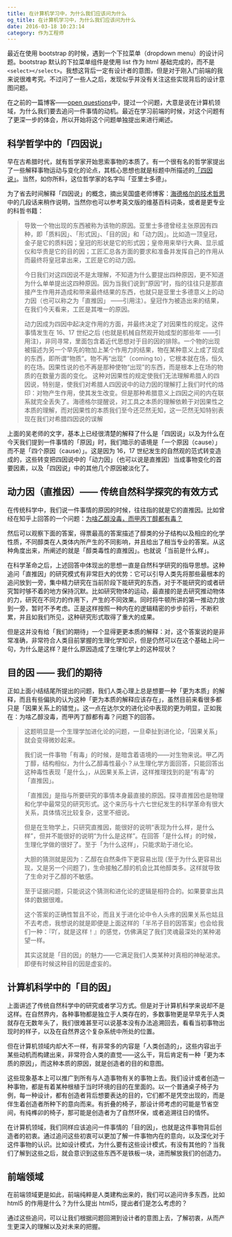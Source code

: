 ```yaml
---
title: 在计算机学习中，为什么我们应该问为什么
og_title: 在计算机学习中，为什么我们应该问为什么
date: 2016-03-18 10:23:14
category: 作为工程师
---
```


最近在使用 bootstrap 的时候，遇到一个下拉菜单（dropdown menu）的设计问题。bootstrap 默认的下拉菜单组件是使用 list 作为 html 基础完成的，而不是`<select></select>`。我想这背后一定有设计者的意图，但是对于刚入门前端的我来说很难考究。不过问了一些人之后，发现似乎并没有关注这些实现背后的设计意图问题。

在之前的一篇博客——[open questions]()中，提过一个问题，大意是说在计算机领域，为什么我们要去追问一件事情的动机。最近在学习前端的时候，对这个问题有了更深一步的体会，所以开始将这个问题单独提出来进行阐述。

## 科学哲学中的「四因说」
早在古希腊时代，就有哲学家开始思索事物的本质了。有一个很有名的哲学家提出了一些解释事物运动与变化的论点，其核心思想也就是标题中所描述的[「四因说」](https://zh.wikipedia.org/wiki/%E5%9B%9B%E5%9B%A0%E8%AA%AA)。当然，如你所料，这位哲学家的名字叫「亚里士多德」。

为了省去时间解释「四因说」的概念，摘出吴国盛老师博客：[海德格尔的技术哲思](https://blog.sina.com.cn/s/blog_51fdc06201009s7z.html)中的几段话来稍作说明，当然你也可以参考英文版的维基百科词条，或者是更专业的科哲书籍：

> 导致一个物出现的东西被称为该物的原因。亚里士多德曾经主张原因有四种，即「质料因」、「形式因」、「目的因」和「动力因」。比如造一顶皇冠，金子是它的质料因；皇冠的形状是它的形式因；皇帝用来举行大典、显示威仪和华贵是它的目的因；工匠汇总各方面的要求和准备并发挥自己的作用从而最终将皇冠拿出来，工匠是它的动力因。
> 
> 今日我们对这四因说不是太理解，不知道为什么要提出四种原因，更不知道为什么单单提出这四种原因。因为当我们说到“原因”时，指的往往只是那直接产生作用并造成和带来最终结果的东西，也就只是亚里士多德意义上的动力因（也可以称之为「直推因」 ——引用注）。皇冠作为被造出来的结果，在我们今天看来，工匠是其唯一的原因。
> 
>  动力因成为四因中起决定作用的方面，并最终决定了对因果性的规定。这件事情发生在 16、17 世纪之后 (也就是机械自然观开始成型的那些年 ——引用注)，非同寻常，里面包含着近代思想对于目的因的排除。一个物的出现被描述为另一个早先的物加上某个作用力的结果，物在某种意义上成了现成的东西，即所谓“物质”。物不再“出现”（coming to），它根本就在场，恒久的在场。因果性说的也不再是那种使物“出现”的东西，而是根本上在场的物质的在数量方面的变化。
>  这种对因果性的规定使我们无法理解希腊人的四因说，特别是，使我们对希腊人四因说中的动力因的理解打上我们时代的烙印：对物产生作用，使其发生改变。但是那种希腊意义上四因之间的内在联系就完全丢失了。海德格尔提醒说，对工具之本质的理解依赖于对因果性之本质的理解，而对因果性的本质我们至今还茫然无知，这一茫然无知特别表现在我们对希腊四因说的误解

上面的吴老师的文字，基本上已经很清楚的解释了什么是「四因说」以及为什么在今天我们提到一件事情的「原因」时，我们暗示的语境是「一个原因（cause）」而不是「四个原因（cause）」。这是因为 16，17 世纪发生的自然观的范式转变造成的，这些转变把四因说中的「动力因」（也可以说是直推因）当成事物变化的首要因素，以及「四因说」中的其他几个原因被淡化了。

## 动力因（直推因）—— 传统自然科学探究的有效方式
在传统科学中，我们说一件事情的原因的时候，往往指的就是它的直推因。比如曾经在知乎上回答的一个问题：[为啥乙醇没毒，而甲丙丁醇都有毒？](https://www.zhihu.com/question/30546364/answer/50020320)

然后可以观察下面的答案，得票最高的答案描述了醇类的分子结构以及相应的化学性质，不同醇类在人类体内所产生的不同影响，并且给出了相当专业的答案。从这种角度出来，所阐述的就是「醇类毒性的直推因」。也就说「当前是什么样」。

在科学革命之后，上述回答中体现出的思想一直是自然科学研究的指导思想。这种追问「直推因」的研究模式有非常巨大的优势：它可以引导人类先将那些最根本的追问放到一旁，集中精力研究在当前阶段下能研究的东西，对于不能研究的或者研究暂时够不着的地方保持沉默。比如研究物体的运动，最直接的是去研究推动物体的力，研究在不同力的作用下，产生的不同效果。同时将牛顿所讲的第一推动力放到一旁，暂时不予考虑。正是这样按照一种内在的逻辑精密的步步前行，不断积累，并且如我们所见，这种研究形式取得了重大的成果。

但是这并没有给「我们的期待」一个显得更更本质的解释：对，这个答案说的是非常准确，非常符合人类目前掌握的生理化学知识，但是仍然可以在这个基础上问一句，为什么是这样？是什么原因造成了生理化学上的这种现状？

## 目的因 —— 我们的期待
正如上面小结结尾所提出的问题，我们人类心理上总是想要一种「更为本质」的解释，而且有些偏执的认为这种「更为本质的解释应该存在」，虽然目前来看很多都只是「因果关系上的错觉」。这一点在达尔文的进化论中表现的更为明显，正如我在：为啥乙醇没毒，而甲丙丁醇都有毒？问题下的回答。

> 这题明显是一个生理学加进化论的问题，一旦牵扯到进化论，「因果关系」就会变得微妙起来。
> 
> 我们说一件事物「有毒」的时候，是暗含着语境的——对生物来说。甲乙丙丁醇，结构相似，为什么乙醇毒性最小？从生理化学方面回答，只能回答出这种毒性表现「是什么」，从因果关系上讲，这样推理找到的是“有毒”的「直推因」。
> 
> 「直推因」是指与所要研究的事情本身最直接的原因。探寻直推因也是物理和化学中最常见的研究形式。这个来历与十六七世纪发生的科学革命有很大关系，具体情况比较复杂，这里不细说。
> 
> 但是在生物学上，只研究直推因，能很好的说明“表现为什么样，是什么样”，但并不能很好的说明“为什么是这样”。在回答「是什么样」的时候，生理化学做的很好了。至于「为什么这样」，只能求助于进化论。
> 
> 大胆的猜测就是因为：乙醇在自然条件下更容易出现 (至于为什么更容易出现，又是另一个问题了)，生命接触乙醇的机会比其他醇类多。这样就导致了生命对于乙醇的不敏感。
> 
> 至于证据问题，只能说这个猜测和进化论的逻辑是相符合的。如果要拿出具体的数据很难。
> 
> 这个答案的正确性暂且不论，而且关于进化论中令人头疼的因果关系也姑且不去考虑，我想说的就是即便是上面这样的「半吊子目的因答案」也会给我们一种：『吖，就是这样！』的感觉，仿佛满足了我们灵魂最深处的某种渴望一样。
> 
> 其实这就是「目的因」的魅力——它满足我们人类某种对真相的神秘渴求。即便有时候这种目的因是虚妄的。

## 计算机科学中的「目的因」
上面讲述了传统自然科学中的研究或者学习方式。但是对于计算机科学来说却不是这样。在自然界内，各种事物都是独立于人类存在的，多数事物更是早早先于人类就存在无数年头了，我们很难甚至可以说基本没有办法追溯回去，看看当初事物出现时的样子，以及在自然界这个复杂系统中所处的位置。

但在计算机领域内却大不一样，有非常多的内容是「人类创造的」，这些内容出于某些动机而构建出来，非常符合人类的直觉——这么干，背后肯定有一种「更为本质的原因」，而这种本质的原因，就是创造者的目的和意图。

这些现象基本上可以推广到所有与人造事物有关的事物上去。我们设计或者创造一种事物，都是有着某种根植于当时环境的目的在里面的。以一个普通桌子椅子为例，每一种设计，都有创造者背后想要表达的目的，它们都不是凭空出现的，而是伴生着创造者所种下的意向而来。有折叠的椅子，那设计师考虑的可能是节省空间，有纯榫卯的椅子，那可能是创造者为了自然环保，或者追溯往日的情怀。

在计算机领域，我们同样应该追问一件事情的「目的因」，也就是这件事物背后创造者的初衷。通过追问这些初衷可以更加了解一件事物内在的意向，以及深化对于这件事物的认识。比如设计模式，为什么要有这些设计模式，有没有其他的？当我们了解到这些之后，就会意识到这些东西不是铁板一块，进而解放我们的创造力。

## 前端领域
在前端领域更是如此，前端纯粹是人类建构出来的，我们可以追问许多东西，比如 html5 的作用是什么？为什么提出 html5，提出者们是怎么考虑的？

通过这些追问，可以让我们根据问题回溯到设计者的意图上去，了解初衷，从而产生更深入的理解以及对未来的把握。